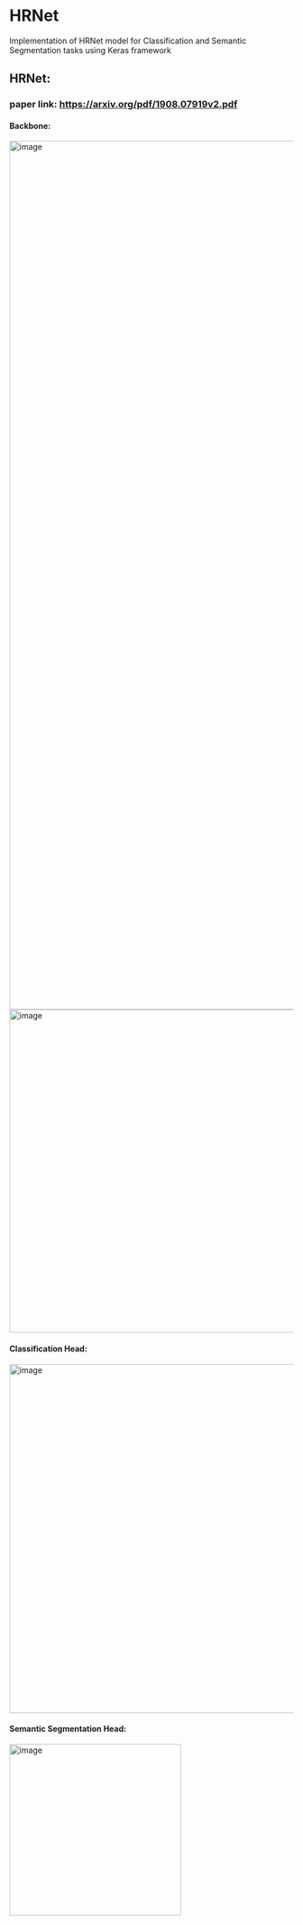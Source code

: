 # HRNet

Implementation of HRNet model for Classification and Semantic Segmentation tasks using Keras framework

## HRNet:
### paper link: https://arxiv.org/pdf/1908.07919v2.pdf

#### Backbone:
<img width="1541" alt="image" src="https://user-images.githubusercontent.com/83978958/221412829-512e8b18-dda8-4573-ab0b-07a08fdca771.png">
<img width="573" alt="image" src="https://user-images.githubusercontent.com/83978958/221606880-31a84c08-a74e-47de-bee8-0e87c88df460.png">

#### Classification Head:
<img width="619" alt="image" src="https://user-images.githubusercontent.com/83978958/221607637-a5079427-7c00-4ea9-8c60-07de6837bb46.png">

#### Semantic Segmentation Head:
<img width="304" alt="image" src="https://user-images.githubusercontent.com/83978958/221607378-186386c8-6c12-427e-a1b5-731d69ff3da0.png">


